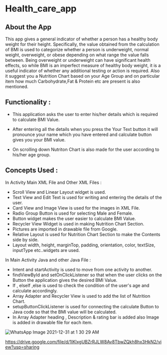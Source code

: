 



# Health_care_app

## About the App
This app gives a general indicator of whether a person has a healthy body weight for their height. 
Specifically, the value obtained from the calculation of BMI is used to categorize whether a person is underweight, normal weight, overweight, or obese depending on what range the value falls between. 
Being overweight or underweight can have significant health effects, so while BMI is an imperfect measure of healthy body weight, 
it is a useful indicator of whether any additional testing or action is required.
Also it suggest you a Nutrition Chart based on your Age Group and on particular item how much Carbohydrate,Fat & Protein etc are present is also mentioned.


## Functionality :

- This application asks the user to enter his/her details which is required to calculate BMI Value.

- After entering all the details  when you press the Your Text button it will pronounce your name which you have entered and calculate button gives you your BMI value.

- On scrolling down Nutriton Chart is also made for the user according to his/her  age  group.


## Concepts Used :

In Activity Main XML File and Other XML Files :

 - Scroll View  and Linear Layout widget is used.
 - Text View and  Edit Text is used for writing and entering the details of the user.
 - Card View and Image View is used for the images in XML File.
 - Radio Group Button is used for selecting Male and Female.
 - Button widget makes the user easier to calculate BMI Value.
 - Recycler View Widget is used in making Nutrition Chart Section.
 - Pictures are imported in drawable file from Google.
 - Relative Layout is used for Nutrition Chart Section to make the Contents side by side.
 - Layout width, height, marginTop, padding, orientation, color, textSize, inputType etc..widgets are used.
 

In Main Activity Java and other Java File :

 - Intent  and startActivity is used to move from one activity to another.
 - findViewById and setOnClickListener so that when the user clicks on the Button the application gives the desired BMI Value.
 - If , elseIf ,else is used to check the condition of the user's age  and calculate accordingly.
 - Array Adapter and Recycler View is used to add the list of Nutrition Chart.
 - setupButtonClickListener is used for connecting the calculate Button to Java code so that the BMI value will be calculated.
 - In Array Adapter heading , Description & rating bar is added also Image is added in drawable file for each item.
 
 
 
 
 
 

![WhatsApp Image 2021-12-31 at 1 30 29 AM](https://user-images.githubusercontent.com/87956374/147784538-e0d47006-f222-4e5d-8346-4aab36204e54.jpeg)


https://drive.google.com/file/d/1IKlxgUBZrRJLW8Av8TbwZQkh8hx3HkN2/view?usp=sharing
